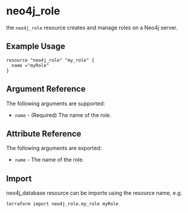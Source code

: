 # neo4j_role

the `neo4j_role` resource creates and manage roles on a Neo4j server.

## Example Usage

```hcl
resource "neo4j_role" "my_role" {
  name ="myRole"
}
```

## Argument Reference

The following arguments are supported:

* `name` - (Required) The name of the role.

## Attribute Reference

The following arguments are exported:

* `name` - The name of the role.

## Import

neo4j_database resource can be importe using the resource name, e.g.

```bash
terraform import neo4j_role.my_role myRole
```

